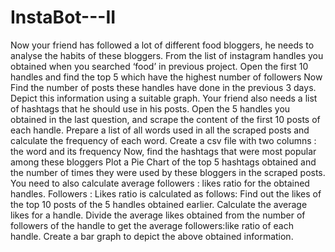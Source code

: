 # InstaBot---II
Now your friend has followed a lot of different food bloggers, he needs to analyse the habits of these bloggers. From the list of instagram handles you obtained when you searched ‘food’ in previous project. Open the first 10 handles and find the top 5 which have the highest number of followers Now Find the number of posts these handles have done in the previous 3 days. Depict this information using a suitable graph. Your friend also needs a list of hashtags that he should use in his posts. Open the 5 handles you obtained in the last question, and scrape the content of the first 10 posts of each handle. Prepare a list of all words used in all the scraped posts and calculate the frequency of each word. Create a csv file with two columns : the word and its frequency Now, find the hashtags that were most popular among these bloggers Plot a Pie Chart of the top 5 hashtags obtained and the number of times they were used by these bloggers in the scraped posts. You need to also calculate average followers : likes ratio for the obtained handles. Followers : Likes ratio is calculated as follows: Find out the likes of the top 10 posts of the 5 handles obtained earlier. Calculate the average likes for a handle. Divide the average likes obtained from the number of followers of the handle to get the average followers:like ratio of each handle. Create a bar graph to depict the above obtained information.

